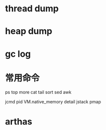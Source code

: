 # thread dump

# heap dump

# gc log

# 常用命令

ps
top
more
cat
tail
sort
sed
awk


jcmd pid VM.native_memory detail
jstack
pmap

# arthas